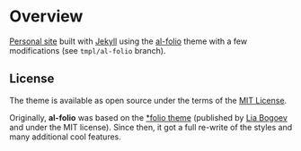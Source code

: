 # Overview

[Personal site](https://edmudo.github.io/) built with [Jekyll](https://jekyllrb.com/) using the [al-folio](https://github.com/alshedivat/al-folio) theme with a few modifications (see `tmpl/al-folio` branch).

## License

The theme is available as open source under the terms of the [MIT License](https://opensource.org/licenses/MIT).

Originally, **al-folio** was based on the [\*folio theme](https://github.com/bogoli/-folio) (published by [Lia Bogoev](http://liabogoev.com) and under the MIT license).
Since then, it got a full re-write of the styles and many additional cool features.
